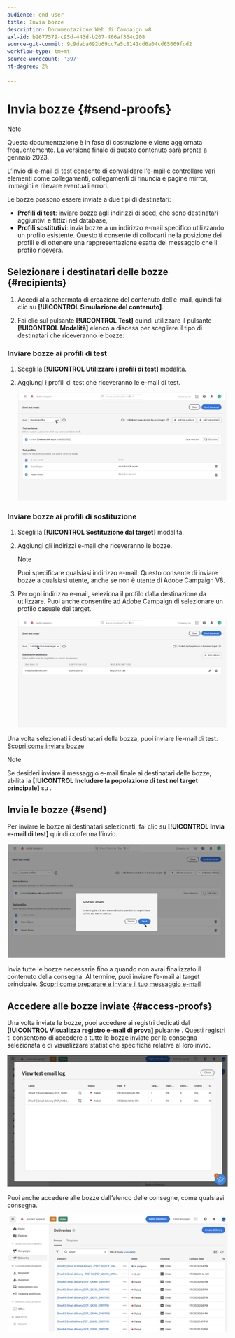 ```yaml
---
audience: end-user
title: Invia bozze
description: Documentazione Web di Campaign v8
exl-id: b2677579-c95d-443d-b207-466af364c208
source-git-commit: 9c9daba092b69cc7a5c8141cd6a04cd65069fdd2
workflow-type: tm+mt
source-wordcount: '397'
ht-degree: 2%

---
```


# Invia bozze {#send-proofs}

>[!NOTE]
>
>Questa documentazione è in fase di costruzione e viene aggiornata frequentemente. La versione finale di questo contenuto sarà pronta a gennaio 2023.

L’invio di e-mail di test consente di convalidare l’e-mail e controllare vari elementi come collegamenti, collegamenti di rinuncia e pagine mirror, immagini e rilevare eventuali errori.

Le bozze possono essere inviate a due tipi di destinatari:

* **Profili di test**: inviare bozze agli indirizzi di seed, che sono destinatari aggiuntivi e fittizi nel database,
* **Profili sostitutivi**: invia bozze a un indirizzo e-mail specifico utilizzando un profilo esistente. Questo ti consente di collocarti nella posizione dei profili e di ottenere una rappresentazione esatta del messaggio che il profilo riceverà.

## Selezionare i destinatari delle bozze {#recipients}

1. Accedi alla schermata di creazione del contenuto dell’e-mail, quindi fai clic su **[!UICONTROL Simulazione del contenuto]**.

1. Fai clic sul pulsante **[!UICONTROL Test]** quindi utilizzare il pulsante **[!UICONTROL Modalità]** elenco a discesa per scegliere il tipo di destinatari che riceveranno le bozze:

<!-- to check: by default, profiles selected in previous screen are pre-selected for proofs. Can add addtitional profiles + remove preselected?-->

### Inviare bozze ai profili di test

1. Scegli la **[!UICONTROL Utilizzare i profili di test]** modalità.

1. Aggiungi i profili di test che riceveranno le e-mail di test.

   <!--FOR BETA: You can also build an audience to select test profiles based on your own criteria using the **[!UICONTROL Add test audience]** button.-->

   ![](assets/test-profiles-audience.png)

### Inviare bozze ai profili di sostituzione

1. Scegli la **[!UICONTROL Sostituzione dal target]** modalità.

1. Aggiungi gli indirizzi e-mail che riceveranno le bozze.

   >[!NOTE]
   >
   >Puoi specificare qualsiasi indirizzo e-mail. Questo consente di inviare bozze a qualsiasi utente, anche se non è utente di Adobe Campaign V8.

1. Per ogni indirizzo e-mail, seleziona il profilo dalla destinazione da utilizzare. Puoi anche consentire ad Adobe Campaign di selezionare un profilo casuale dal target.

   ![](assets/substitution.png)

Una volta selezionati i destinatari della bozza, puoi inviare l’e-mail di test. [Scopri come inviare bozze](#send)

>[!NOTE]
>
>Se desideri inviare il messaggio e-mail finale ai destinatari delle bozze, abilita la **[!UICONTROL Includere la popolazione di test nel target principale]** su .

## Invia le bozze {#send}

Per inviare le bozze ai destinatari selezionati, fai clic su **[!UICONTROL Invia e-mail di test]** quindi conferma l’invio.

![](assets/send-proof.png)

Invia tutte le bozze necessarie fino a quando non avrai finalizzato il contenuto della consegna. Al termine, puoi inviare l’e-mail al target principale. [Scopri come preparare e inviare il tuo messaggio e-mail](../monitor/prepare-send.md)

## Accedere alle bozze inviate {#access-proofs}

Una volta inviate le bozze, puoi accedere ai registri dedicati dal **[!UICONTROL Visualizza registro e-mail di prova]** pulsante . Questi registri ti consentono di accedere a tutte le bozze inviate per la consegna selezionata e di visualizzare statistiche specifiche relative al loro invio.

![](assets/proof-log.png)

Puoi anche accedere alle bozze dall’elenco delle consegne, come qualsiasi consegna.

![](assets/delivery-list.png)
